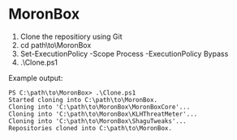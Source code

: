 # MoronBox

1) Clone the repositiory using Git
2) cd path\to\MoronBox
3) Set-ExecutionPolicy -Scope Process -ExecutionPolicy Bypass
4) .\Clone.ps1

Example output:
```
PS C:\path\to\MoronBox> .\Clone.ps1
Started cloning into C:\path\to\MoronBox.
Cloning into 'C:\path\to\MoronBox\MoronBoxCore'...
Cloning into 'C:\path\to\MoronBox\KLHThreatMeter'...
Cloning into 'C:\path\to\MoronBox\ShaguTweaks'...
Repositories cloned into C:\path\to\MoronBox.
```
